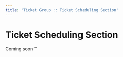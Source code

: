 ```yaml
---
title: 'Ticket Group :: Ticket Scheduling Section'
---
```


# Ticket Scheduling Section

Coming soon :tm:
